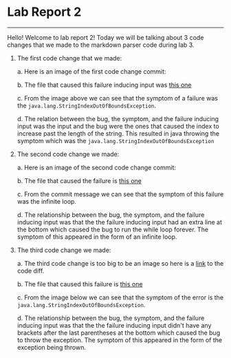 # Lab Report 2

---

Hello! Welcome to lab report 2! Today we will be talking about 3 code changes that we made to the markdown parser code during lab 3.

1. The first code change that we made:

    a. Here is an image of the first code change commit:

    b. The file that caused this failure inducing input was [this one](https://github.com/Tyler-Culp/markdown-parser/blob/main/break-file.md)

    c. From the image above we can see that the symptom of a failure was the `java.lang.StringIndexOutOfBoundsException`.

    d. The relation between the bug, the symptom, and the failure inducing input was the input and the bug were the ones that caused the index to increase past the length of the string. This resulted in java throwing the symptom which was the `java.lang.StringIndexOutOfBoundsException`

2. The second code change we made:

    a. Here is an image of the second code change commit:

    b. The file that caused the failure is [this one](https://github.com/Tyler-Culp/markdown-parser/blob/main/test-file.md)

    c. From the commit message we can see that the symptom of this failure was the infinite loop.

    d. The relationship between the bug, the symptom, and the failure inducing input was that the the failure inducing input had an extra line at the bottom which caused the bug to run the while loop forever. The symptom of this appeared in the form of an infinite loop.

3. The third code change we made:

    a. The third code change is too big to be an image so here is a [link](https://github.com/Combobyte/markdown-parser/commit/5e99905e1fa7667be84c889b739796d84d015366) to the code diff.

    b. The file that caused this failure is [this one](https://github.com/Combobyte/markdown-parser/blob/main/test-file.md)

    c. From the image below we can see that the symptom of the error is the `java.lang.StringIndexOutOfBoundsException`.

    d. The relationship between the bug, the symptom, and the failure inducing input was that the the failure inducing input didn't have any brackets after the last parentheses at the bottom which caused the bug to throw the exception. The symptom of this appeared in the form of the exception being thrown.
